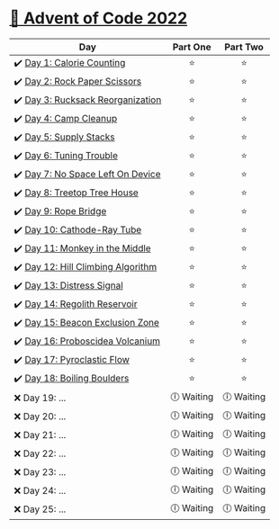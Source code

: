 # [🎄 Advent of Code 2022](https://adventofcode.com/2022)

| Day                                                                                                                                         |  Part One  |    Part Two    |
| ------------------------------------------------------------------------------------------------------------------------------------------- | :--------: | :------------: |
| ✔️ [Day 1: Calorie Counting](https://github.com/kryha5555/Advent-of-Code-2022/tree/main/Day%2001 "Day 1: Calorie Counting")                 |    ⭐️     |      ⭐️       |
| ✔️ [Day 2: Rock Paper Scissors](https://github.com/kryha5555/Advent-of-Code-2022/tree/main/Day%2002 "Day 2: Rock Paper Scissors")           |    ⭐️     |      ⭐️       |
| ✔️ [Day 3: Rucksack Reorganization](https://github.com/kryha5555/Advent-of-Code-2022/tree/main/Day%2003 "Day 3: Rucksack Reorganization")   |    ⭐️     |      ⭐️       |
| ✔️ [Day 4: Camp Cleanup](https://github.com/kryha5555/Advent-of-Code-2022/tree/main/Day%2004 "Day 4: Camp Cleanup")                         |    ⭐️     |      ⭐️       |
| ✔️ [Day 5: Supply Stacks](https://github.com/kryha5555/Advent-of-Code-2022/tree/main/Day%2005 "Day 5: Supply Stacks")                       |    ⭐️     |      ⭐️       |
| ✔️ [Day 6: Tuning Trouble](https://github.com/kryha5555/Advent-of-Code-2022/tree/main/Day%2006 "Day 6: Tuning Trouble")                     |    ⭐️     |      ⭐️       |
| ✔️ [Day 7: No Space Left On Device](https://github.com/kryha5555/Advent-of-Code-2022/tree/main/Day%2007 "Day 7: No Space Left On Device")   |    ⭐️     |      ⭐️       |
| ✔️ [Day 8: Treetop Tree House](https://github.com/kryha5555/Advent-of-Code-2022/tree/main/Day%2008 "Day 8: Treetop Tree House")             |    ⭐️     |      ⭐️       |
| ✔️ [Day 9: Rope Bridge](https://github.com/kryha5555/Advent-of-Code-2022/tree/main/Day%2009 "Day 9: Rope Bridge")                           |    ⭐️     |      ⭐️       |
| ✔️ [Day 10: Cathode-Ray Tube](https://github.com/kryha5555/Advent-of-Code-2022/tree/main/Day%2010 "Day 10: Cathode-Ray Tube")               |    ⭐️     |      ⭐️       |
| ✔️ [Day 11: Monkey in the Middle](https://github.com/kryha5555/Advent-of-Code-2022/tree/main/Day%2011 "Day 11: Monkey in the Middle")       |    ⭐️     |      ⭐️       |
| ✔️ [Day 12: Hill Climbing Algorithm](https://github.com/kryha5555/Advent-of-Code-2022/tree/main/Day%2012 "Day 12: Hill Climbing Algorithm") |    ⭐️     |      ⭐️       |
| ✔️ [Day 13: Distress Signal](https://github.com/kryha5555/Advent-of-Code-2022/tree/main/Day%2013 "Day 13: Distress Signal")                 |    ⭐️     |      ⭐️       |
| ✔️ [Day 14: Regolith Reservoir](https://github.com/kryha5555/Advent-of-Code-2022/tree/main/Day%2014 "Day 14: Regolith Reservoir")           |    ⭐️     |      ⭐️       |
| ✔️ [Day 15: Beacon Exclusion Zone](https://github.com/kryha5555/Advent-of-Code-2022/tree/main/Day%2015 "Day 15: Beacon Exclusion Zone")     |    ⭐️     |      ⭐️       |
| ✔️ [Day 16: Proboscidea Volcanium](https://github.com/kryha5555/Advent-of-Code-2022/tree/main/Day%2016 "Day 16: Proboscidea Volcanium")     |    ⭐️     |      ⭐️       |
| ✔️ [Day 17: Pyroclastic Flow](https://github.com/kryha5555/Advent-of-Code-2022/tree/main/Day%2017 "Day 17: Pyroclastic Flow")               |    ⭐️     |      ⭐️       |
| ✔️ [Day 18: Boiling Boulders](https://github.com/kryha5555/Advent-of-Code-2022/tree/main/Day%2018 "Day 18: Boiling Boulders")               |    ⭐️     |      ⭐️       |
| ❌ Day 19: ...                                                                                                                               |🕕 Waiting  | 🕕 Waiting   |
| ❌ Day 20: ...                                                                                                                               |🕕 Waiting  | 🕕 Waiting   |
| ❌ Day 21: ...                                                                                                                               |🕕 Waiting  | 🕕 Waiting   |
| ❌ Day 22: ...                                                                                                                               |🕕 Waiting  | 🕕 Waiting   |
| ❌ Day 23: ...                                                                                                                               |🕕 Waiting  | 🕕 Waiting   |
| ❌ Day 24: ...                                                                                                                               |🕕 Waiting  | 🕕 Waiting   |
| ❌ Day 25: ...                                                                                                                               |🕕 Waiting  | 🕕 Waiting   |
